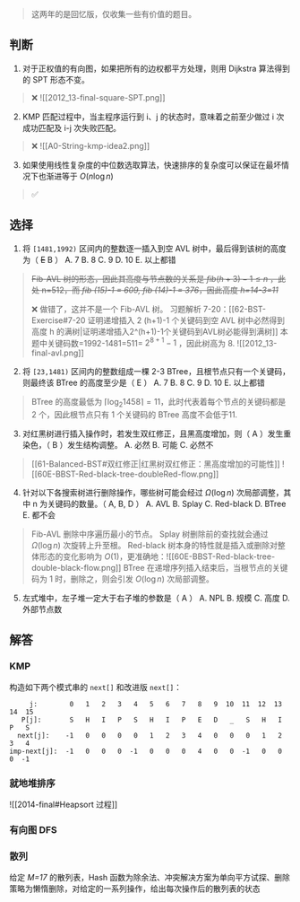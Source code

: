 > 这两年的是回忆版，仅收集一些有价值的题目。

## 判断

1. 对于正权值的有向图，如果把所有的边权都平方处理，则用 Dijkstra 算法得到的 SPT 形态不变。

> ❌
> ![[2012_13-final-square-SPT.png]]

2. KMP 匹配过程中，当主程序运行到 i、j 的状态时，意味着之前至少做过 i 次成功匹配及 i-j 次失败匹配。

> ❌
> ![[A0-String-kmp-idea2.png]]

3. 如果使用线性复杂度的中位数选取算法，快速排序的复杂度可以保证在最坏情况下也渐进等于 $O(n\log n)$

> ✅

## 选择

1. 将 `[1481,1992)` 区间内的整数逐一插入到空 AVL 树中，最后得到该树的高度为（ ~~E~~ B ）
A. 7
B. 8
C. 9
D. 10
E. 以上都错

> ~~Fib-AVL 树的形态，因此其高度与节点数的关系是 $fib (h+3)-1\le n$ ，此处 n=512，而 *fib (15)-1 = 609, fib (14)-1 = 376*，因此高度 *h=14-3=11*~~
> 
> ❌ 做错了，这并不是一个 Fib-AVL 树。
> 习题解析 7-20：[[62-BST-Exercise#7-20 证明递增插入 2 (h+1)-1 个关键码到空 AVL 树中必然得到高度 h 的满树|证明递增插入2^(h+1)-1个关键码到AVL树必能得到满树]] 
> 本题中关键码数=1992-1481=511= $2^{8+1}-1$ ，因此树高为 8.
> ![[2012_13-final-avl.png]]

2. 将 `[23,1481)` 区间内的整数组成一棵 2-3 BTree，且根节点只有一个关键码，则最终该 BTree 的高度至少是（  E  ）
A. 7
B. 8
C. 9
D. 10
E. 以上都错

> BTree 的高度最低为 $\lceil\log_{2}1458\rceil=11$，此时代表着每个节点的关键码都是 2 个，因此根节点只有 1 个关键码的 BTree 高度不会低于11.

3. 对红黑树进行插入操作时，若发生双红修正，且黑高度增加，则（  A  ）发生重染色，（  B  ）发生结构调整。
A. 必然
B. 可能
C. 必然不

> [[61-Balanced-BST#双红修正|红黑树双红修正：黑高度增加的可能性]]
> ![[60E-BBST-Red-black-tree-doubleRed-flow.png]]

4. 针对以下各搜索树进行删除操作，哪些树可能会经过 $\Omega(\log n)$ 次局部调整，其中 n 为关键码的数量。（  A, B, D  ）
A. AVL
B. Splay
C. Red-black
D. BTree
E. 都不会

> Fib-AVL 删除中序遍历最小的节点。
> Splay 树删除前的查找就会通过 $\Omega(\log n)$ 次旋转上升至根。
> Red-black 树本身的特性就是插入或删除对整体形态的变化影响为 $O(1)$，更准确地：![[60E-BBST-Red-black-tree-double-black-flow.png]]
> BTree 在递增序列插入结束后，当根节点的关键码为 1 时，删除之，则会引发 $O(\log n)$ 次局部调整。

5. 左式堆中，左子堆一定大于右子堆的参数是（   A   ）
A. NPL
B. 规模
C. 高度
D. 外部节点数

## 解答

### KMP

构造如下两个模式串的 `next[]` 和改进版 `next[]`：

```
     j:        0   1   2   3   4   5   6   7   8   9  10  11  12  13  14  15
   P[j]:       S   H   I   P   S   H   I   P   E   D   _   S   H   I   P   S
  next[j]:    -1   0   0   0   0   1   2   3   4   0   0   0   1   2   3   4
imp-next[j]:  -1   0   0   0  -1   0   0   0   4   0   0  -1   0   0   0  -1

```


### 就地堆排序

![[2014-final#Heapsort 过程]]

### 有向图 DFS

### 散列

给定 *M=17* 的散列表，Hash 函数为除余法、冲突解决方案为单向平方试探、删除策略为懒惰删除，对给定的一系列操作，给出每次操作后的散列表的状态